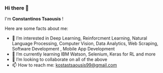 ### Hi there 👋

I'm **Constantinos Tsaousis** !

Here are some facts about me:

- :thinking: I’m interested in Deep Learning, Reinforcment Learning, Natural Language Processing, Computer Vision, Data Analytics, Web Scraping, Software Development , Mobile App Development
- 🌱 I’m currently learning IBM Watson, Selenium, Keras for RL and more
- 👯 I’m looking to collaborate on all of the above
- 📫 How to reach me: kostastsaousis99@gmail.com


